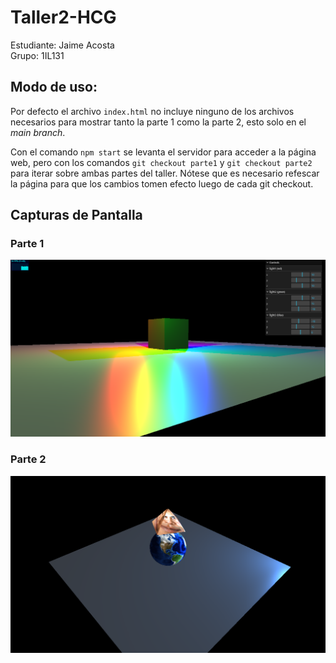 # Taller2-HCG
Estudiante: Jaime Acosta \
Grupo: 1IL131

## Modo de uso:
Por defecto el archivo `index.html` no incluye ninguno de los archivos
necesarios para mostrar tanto la parte 1 como la parte 2, esto solo
en el _main branch_. 

Con el comando `npm start` se levanta el servidor para acceder a
la página web, pero con los comandos `git checkout parte1` y
`git checkout parte2` para iterar sobre ambas partes del taller.
Nótese que es necesario refescar la página para que los cambios tomen
efecto luego de cada git checkout.

## Capturas de Pantalla

### Parte 1

![Captura de pantalla de la parte 1](screenshots/Screenshot-parte1.png)

### Parte 2

![Captura de pantalla de la parte 1](screenshots/Screenshot-parte2.png)